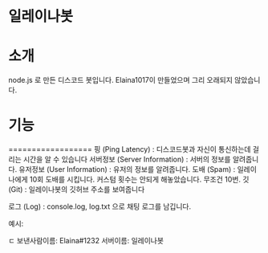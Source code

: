 # 일레이나봇

# 소개
node.js 로 만든 디스코드 봇입니다. Elaina1017이 만들었으며 그리 오래되지 않았습니다.


# 기능
==================
핑 (Ping Latency) : 디스코드봇과 자신이 통신하는데 걸리는 시간을 알 수 있습니다
서버정보 (Server Information) : 서버의 정보를 알려줍니다.
유저정보 (User Information) : 유저의 정보를 알려줍니다.
도배 (Spam) : 일레이나에게 10회 도배를 시킵니다. 커스텀 횟수는 안되게 해놓았습니다. 무조건 10번.
깃 (Git) : 일레이나봇의 깃허브 주소를 보여줍니다

로그 (Log) : console.log, log.txt 으로 채팅 로그를 남깁니다.

예시: 

ㄷ
보낸사람이름: Elaina#1232
서버이름: 일레이나봇